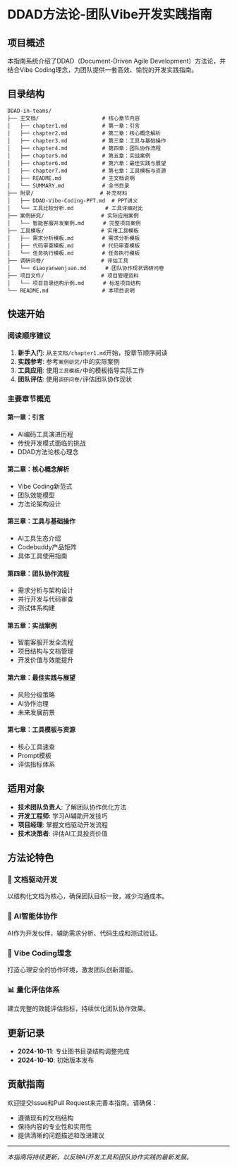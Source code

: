 # DDAD方法论-团队Vibe开发实践指南

## 项目概述

本指南系统介绍了DDAD（Document-Driven Agile Development）方法论，并结合Vibe Coding理念，为团队提供一套高效、愉悦的开发实践指南。

## 目录结构

```
DDAD-in-teams/
├── 主文档/                    # 核心章节内容
│   ├── chapter1.md           # 第一章：引言
│   ├── chapter2.md           # 第二章：核心概念解析
│   ├── chapter3.md           # 第三章：工具与基础操作
│   ├── chapter4.md           # 第四章：团队协作流程
│   ├── chapter5.md           # 第五章：实战案例
│   ├── chapter6.md           # 第六章：最佳实践与展望
│   ├── chapter7.md           # 第七章：工具模板与资源
│   ├── README.md             # 主文档说明
│   └── SUMMARY.md            # 全书目录
├── 附录/                     # 补充材料
│   ├── DDAD-Vibe-Coding-PPT.md  # PPT讲义
│   └── 工具比较分析.md          # 工具详细对比
├── 案例研究/                  # 实际应用案例
│   └── 智能客服开发案例.md      # 完整项目案例
├── 工具模板/                  # 实用工具模板
│   ├── 需求分析模板.md         # 需求分析模板
│   ├── 代码审查模板.md         # 代码审查模板
│   └── 任务执行模板.md         # 任务执行模板
├── 调研问卷/                  # 评估工具
│   └── diaoyanwenjuan.md      # 团队协作现状调研问卷
├── 项目文件/                  # 项目管理资料
│   └── 项目目录结构示例.md      # 标准项目结构
└── README.md                 # 本项目说明
```

## 快速开始

### 阅读顺序建议
1. **新手入门**: 从`主文档/chapter1.md`开始，按章节顺序阅读
2. **实践参考**: 参考`案例研究/`中的实际案例
3. **工具应用**: 使用`工具模板/`中的模板指导实际工作
4. **团队评估**: 使用`调研问卷/`评估团队协作现状

### 主要章节概览

#### 第一章：引言
- AI编码工具演进历程
- 传统开发模式面临的挑战
- DDAD方法论核心理念

#### 第二章：核心概念解析
- Vibe Coding新范式
- 团队效能模型
- 方法论架构设计

#### 第三章：工具与基础操作
- AI工具生态介绍
- Codebuddy产品矩阵
- 具体工具使用指南

#### 第四章：团队协作流程
- 需求分析与架构设计
- 并行开发与代码审查
- 测试体系构建

#### 第五章：实战案例
- 智能客服开发全流程
- 项目结构与文档管理
- 开发价值与效能提升

#### 第六章：最佳实践与展望
- 风险分级策略
- AI协作治理
- 未来发展前景

#### 第七章：工具模板与资源
- 核心工具速查
- Prompt模板
- 评估指标体系

## 适用对象

- **技术团队负责人**: 了解团队协作优化方法
- **开发工程师**: 学习AI辅助开发技巧
- **项目经理**: 掌握文档驱动开发流程
- **技术决策者**: 评估AI工具投资价值

## 方法论特色

### 🚀 文档驱动开发
以结构化文档为核心，确保团队目标一致，减少沟通成本。

### 🤖 AI智能体协作
AI作为开发伙伴，辅助需求分析、代码生成和测试验证。

### 👥 Vibe Coding理念
打造心理安全的协作环境，激发团队创新潜能。

### 📊 量化评估体系
建立完整的效能评估指标，持续优化团队协作效果。

## 更新记录

- **2024-10-11**: 专业图书目录结构调整完成
- **2024-10-10**: 初始版本发布

## 贡献指南

欢迎提交Issue和Pull Request来完善本指南。请确保：
- 遵循现有的文档结构
- 保持内容的专业性和实用性
- 提供清晰的问题描述和改进建议

---

*本指南将持续更新，以反映AI开发工具和团队协作实践的最新发展。*